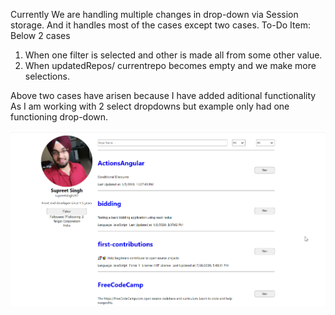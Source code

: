 


  Currently We are handling multiple changes in drop-down via
  Session storage. And it handles most of the cases except two cases.
  To-Do Item: Below 2 cases
  1. When one filter is selected and other is made all from some other value.
  2. When updatedRepos/ currentrepo becomes empty and we make more selections.

  Above two cases have arisen because I have added aditional functionality 
  As I am working with 2 select dropdowns but example only had one functioning drop-down.


![Image of Yaktocat](https://github.com/ashish21may/github-user-profile/blob/master/github-user-profile-sample.png)
